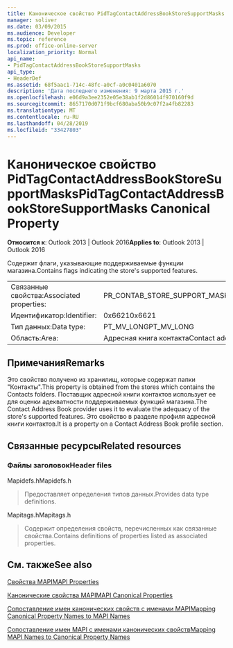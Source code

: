 ```yaml
---
title: Каноническое свойство PidTagContactAddressBookStoreSupportMasks
manager: soliver
ms.date: 03/09/2015
ms.audience: Developer
ms.topic: reference
ms.prod: office-online-server
localization_priority: Normal
api_name:
- PidTagContactAddressBookStoreSupportMasks
api_type:
- HeaderDef
ms.assetid: 68f5aac1-714c-48fc-a0cf-a0c0401a6070
description: 'Дата последнего изменения: 9 марта 2015 г.'
ms.openlocfilehash: e06d9a3ee2352e05e38ab1f2d86014f970160f9d
ms.sourcegitcommit: 8657170d071f9bcf680aba50b9c07f2a4fb82283
ms.translationtype: MT
ms.contentlocale: ru-RU
ms.lasthandoff: 04/28/2019
ms.locfileid: "33427803"
---
```

# <a name="pidtagcontactaddressbookstoresupportmasks-canonical-property"></a><span data-ttu-id="9efdc-103">Каноническое свойство PidTagContactAddressBookStoreSupportMasks</span><span class="sxs-lookup"><span data-stu-id="9efdc-103">PidTagContactAddressBookStoreSupportMasks Canonical Property</span></span>

  
  
<span data-ttu-id="9efdc-104">**Относится к**: Outlook 2013 | Outlook 2016</span><span class="sxs-lookup"><span data-stu-id="9efdc-104">**Applies to**: Outlook 2013 | Outlook 2016</span></span> 
  
<span data-ttu-id="9efdc-105">Содержит флаги, указывающие поддерживаемые функции магазина.</span><span class="sxs-lookup"><span data-stu-id="9efdc-105">Contains flags indicating the store's supported features.</span></span>
  
|||
|:-----|:-----|
|<span data-ttu-id="9efdc-106">Связанные свойства:</span><span class="sxs-lookup"><span data-stu-id="9efdc-106">Associated properties:</span></span>  <br/> |<span data-ttu-id="9efdc-107">PR_CONTAB_STORE_SUPPORT_MASKS</span><span class="sxs-lookup"><span data-stu-id="9efdc-107">PR_CONTAB_STORE_SUPPORT_MASKS</span></span>  <br/> |
|<span data-ttu-id="9efdc-108">Идентификатор:</span><span class="sxs-lookup"><span data-stu-id="9efdc-108">Identifier:</span></span>  <br/> |<span data-ttu-id="9efdc-109">0x6621</span><span class="sxs-lookup"><span data-stu-id="9efdc-109">0x6621</span></span>  <br/> |
|<span data-ttu-id="9efdc-110">Тип данных:</span><span class="sxs-lookup"><span data-stu-id="9efdc-110">Data type:</span></span>  <br/> |<span data-ttu-id="9efdc-111">PT_MV_LONG</span><span class="sxs-lookup"><span data-stu-id="9efdc-111">PT_MV_LONG</span></span>  <br/> |
|<span data-ttu-id="9efdc-112">Область:</span><span class="sxs-lookup"><span data-stu-id="9efdc-112">Area:</span></span>  <br/> |<span data-ttu-id="9efdc-113">Адресная книга контакта</span><span class="sxs-lookup"><span data-stu-id="9efdc-113">Contact address book</span></span>  <br/> |
   
## <a name="remarks"></a><span data-ttu-id="9efdc-114">Примечания</span><span class="sxs-lookup"><span data-stu-id="9efdc-114">Remarks</span></span>

<span data-ttu-id="9efdc-115">Это свойство получено из хранилищ, которые содержат папки "Контакты".</span><span class="sxs-lookup"><span data-stu-id="9efdc-115">This property is obtained from the stores which contains the Contacts folders.</span></span> <span data-ttu-id="9efdc-116">Поставщик адресной книги контактов использует ее для оценки адекватности поддерживаемых функций магазина.</span><span class="sxs-lookup"><span data-stu-id="9efdc-116">The Contact Address Book provider uses it to evaluate the adequacy of the store's supported features.</span></span> <span data-ttu-id="9efdc-117">Это свойство в разделе профиля адресной книги контактов.</span><span class="sxs-lookup"><span data-stu-id="9efdc-117">It is a property on a Contact Address Book profile section.</span></span> 
  
## <a name="related-resources"></a><span data-ttu-id="9efdc-118">Связанные ресурсы</span><span class="sxs-lookup"><span data-stu-id="9efdc-118">Related resources</span></span>

### <a name="header-files"></a><span data-ttu-id="9efdc-119">Файлы заголовок</span><span class="sxs-lookup"><span data-stu-id="9efdc-119">Header files</span></span>

<span data-ttu-id="9efdc-120">Mapidefs.h</span><span class="sxs-lookup"><span data-stu-id="9efdc-120">Mapidefs.h</span></span>
  
> <span data-ttu-id="9efdc-121">Предоставляет определения типов данных.</span><span class="sxs-lookup"><span data-stu-id="9efdc-121">Provides data type definitions.</span></span>
    
<span data-ttu-id="9efdc-122">Mapitags.h</span><span class="sxs-lookup"><span data-stu-id="9efdc-122">Mapitags.h</span></span>
  
> <span data-ttu-id="9efdc-123">Содержит определения свойств, перечисленных как связанные свойства.</span><span class="sxs-lookup"><span data-stu-id="9efdc-123">Contains definitions of properties listed as associated properties.</span></span>
    
## <a name="see-also"></a><span data-ttu-id="9efdc-124">См. также</span><span class="sxs-lookup"><span data-stu-id="9efdc-124">See also</span></span>



[<span data-ttu-id="9efdc-125">Свойства MAPI</span><span class="sxs-lookup"><span data-stu-id="9efdc-125">MAPI Properties</span></span>](mapi-properties.md)
  
[<span data-ttu-id="9efdc-126">Канонические свойства MAPI</span><span class="sxs-lookup"><span data-stu-id="9efdc-126">MAPI Canonical Properties</span></span>](mapi-canonical-properties.md)
  
[<span data-ttu-id="9efdc-127">Сопоставление имен канонических свойств с именами MAPI</span><span class="sxs-lookup"><span data-stu-id="9efdc-127">Mapping Canonical Property Names to MAPI Names</span></span>](mapping-canonical-property-names-to-mapi-names.md)
  
[<span data-ttu-id="9efdc-128">Сопоставление имен MAPI с именами канонических свойств</span><span class="sxs-lookup"><span data-stu-id="9efdc-128">Mapping MAPI Names to Canonical Property Names</span></span>](mapping-mapi-names-to-canonical-property-names.md)

